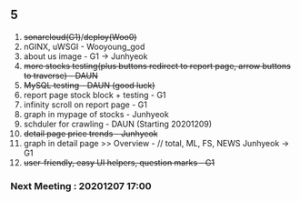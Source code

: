 ## 5 
1. ~~sonarcloud(G1)~~/~~deploy(Woo0)~~
2. nGINX, uWSGI - Wooyoung_god
3. about us image - G1 -> Junhyeok
2. ~~more stocks testing(plus buttons redirect to report page, arrow buttons to traverse) - DAUN~~
4. ~~MySQL testing - DAUN (good luck)~~
3. report page stock block + testing - G1
4. infinity scroll on report page - G1
1. graph in mypage of stocks - Junhyeok
2. schduler for crawling - DAUN (Starting 20201209)
3. ~~detail page price trends - Junhyeok~~
2. graph in detail page >> Overview - // total, ML, FS, NEWS Junhyeok -> G1
8. ~~user-friendly, easy UI helpers, question marks - G1~~

### Next Meeting : 20201207 17:00
